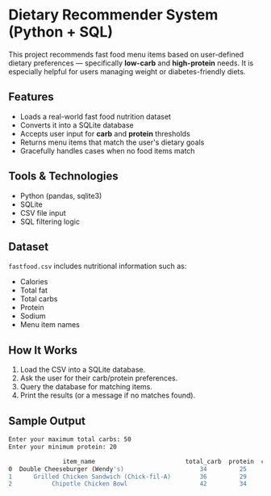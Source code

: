 # Dietary Recommender System (Python + SQL)

This project recommends fast food menu items based on user-defined dietary preferences — specifically **low-carb** and **high-protein** needs. It is especially helpful for users managing weight or diabetes-friendly diets.

## Features

- Loads a real-world fast food nutrition dataset
- Converts it into a SQLite database
- Accepts user input for **carb** and **protein** thresholds
- Returns menu items that match the user's dietary goals
- Gracefully handles cases when no food items match

## Tools & Technologies

- Python (pandas, sqlite3)
- SQLite
- CSV file input
- SQL filtering logic

## Dataset

`fastfood.csv` includes nutritional information such as:
- Calories
- Total fat
- Total carbs
- Protein
- Sodium
- Menu item names

## How It Works

1. Load the CSV into a SQLite database.
2. Ask the user for their carb/protein preferences.
3. Query the database for matching items.
4. Print the results (or a message if no matches found).

## Sample Output

```bash
Enter your maximum total carbs: 50  
Enter your minimum protein: 20  

               item_name                         total_carb  protein  calories
0  Double Cheeseburger (Wendy's)                     34         25       400
1      Grilled Chicken Sandwich (Chick-fil-A)        36         29       320
2           Chipotle Chicken Bowl                    42         34       460
